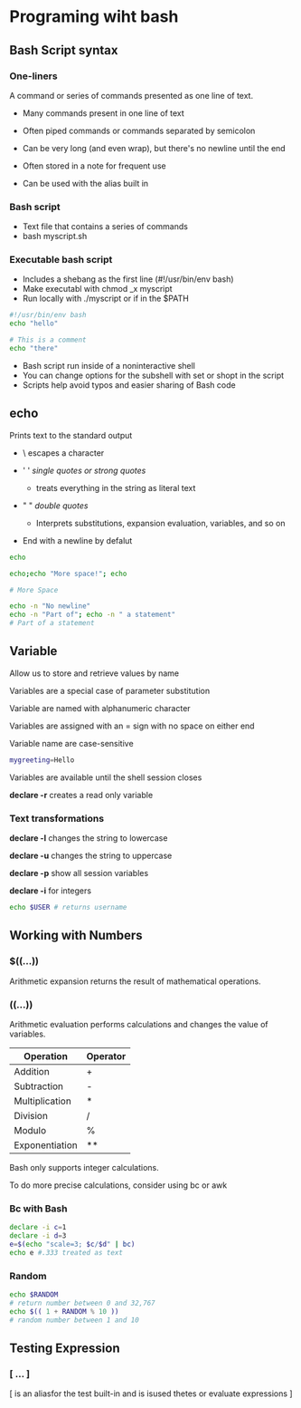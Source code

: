 # Programing wiht bash

## Bash Script syntax

### One-liners

 A command or series of commands presented as one line of text.

* Many commands present in one line of text

* Often piped commands or commands separated by
 semicolon

* Can be very long (and even wrap), but there's
 no newline until the end

* Often stored in a note for frequent use

* Can be used with the alias built in

### Bash script

* Text file that contains a series of commands
* bash myscript.sh

### Executable bash script

* Includes a shebang as the first line
    (#!/usr/bin/env bash)
* Make executabl with chmod _x myscript
* Run locally with ./myscript or if in the $PATH

```bash
#!/usr/bin/env bash
echo "hello"

# This is a comment
echo "there"
```

* Bash script run inside of a noninteractive shell
* You can change options for the subshell with set
    or shopt in the script
* Scripts help avoid typos and easier sharing of Bash code

## echo

Prints text to the standard output

* \ escapes a character

* ' '  *single quotes or strong quotes*
  * treats everything in the string as literal text

* " " *double quotes*
  * Interprets substitutions, expansion evaluation, variables, and so on

* End with a newline by defalut

```bash
echo

echo;echo "More space!"; echo

# More Space

echo -n "No newline"
echo -n "Part of"; echo -n " a statement"
# Part of a statement
```

## Variable

Allow us to store and retrieve values by name

Variables are a special case of parameter substitution

Variable are named with alphanumeric character

Variables are assigned with an = sign with no space on either end

Variable name are case-sensitive

```bash
mygreeting=Hello
```

Variables are available until the shell session closes

**declare -r** creates a read only variable

### Text transformations

**declare -l** changes the string to lowercase

**declare -u** changes the string to uppercase

**declare -p** show all session variables

**declare -i** for integers

```bash
echo $USER # returns username
```

## Working with Numbers

### $((...))

Arithmetic expansion returns the result of mathematical operations.

### ((...))

Arithmetic evaluation performs calculations and changes the value of variables.

| Operation | Operator |
|-----------|----------|
|Addition|+|
|Subtraction|-|
|Multiplication|*|
|Division|/|
|Modulo|%|
|Exponentiation|**|

Bash only supports integer calculations.

To do more precise calculations, consider using bc or awk

### Bc with Bash

```bash
declare -i c=1
declare -i d=3
e=$(echo "scale=3; $c/$d" | bc)
echo e #.333 treated as text
```

### Random

```bash
echo $RANDOM
# return number between 0 and 32,767
echo $(( 1 + RANDOM % 10 )) 
# random number between 1 and 10
```

## Testing Expression

### [ ... ]

[ is an aliasfor the test built-in and is isused thetes or evaluate expressions ]
